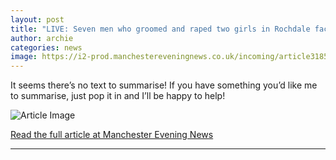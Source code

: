 ```yaml
---
layout: post
title: "LIVE: Seven men who groomed and raped two girls in Rochdale face justice - updates"
author: archie
categories: news
image: https://i2-prod.manchestereveningnews.co.uk/incoming/article31850914.ece/ALTERNATES/s1200/0_Banner1jpgTop-row-left-to-right-Mohammed-Shahzad-Roheez-Khan-Naheem-Akram-and-Nisar-Hussain-bottom-row-left-to-right.jpg
---
```

It seems there’s no text to summarise! If you have something you’d like me to summarise, just pop it in and I’ll be happy to help!

![Article Image](https://i2-prod.manchestereveningnews.co.uk/incoming/article31850914.ece/ALTERNATES/s1200/0_Banner1jpgTop-row-left-to-right-Mohammed-Shahzad-Roheez-Khan-Naheem-Akram-and-Nisar-Hussain-bottom-row-left-to-right.jpg)

[Read the full article at Manchester Evening News](https://www.manchestereveningnews.co.uk/news/greater-manchester-news/live-seven-men-who-groomed-32568566)

---
